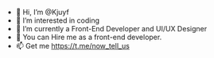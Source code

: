 - 👋 Hi, I’m @Kjuyf
- 👀 I’m interested in coding
- 🌱 I’m currently a Front-End Developer and UI/UX Designer
- 💞️ You can Hire me as a front-end developer.
- 📫 Get me https://t.me/now_tell_us

<!---
Kjuyf/Kjuyf is a ✨ special ✨ repository because its `README.md` (this file) appears on your GitHub profile.
You can click the Preview link to take a look at your changes.
--->

